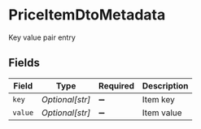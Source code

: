 # PriceItemDtoMetadata

Key value pair entry


## Fields

| Field              | Type               | Required           | Description        |
| ------------------ | ------------------ | ------------------ | ------------------ |
| `key`              | *Optional[str]*    | :heavy_minus_sign: | Item key           |
| `value`            | *Optional[str]*    | :heavy_minus_sign: | Item value         |